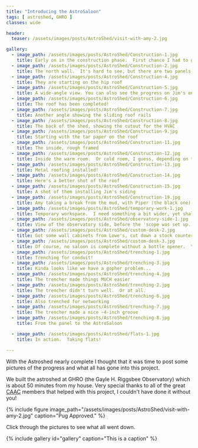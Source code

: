 ```yaml
---
title: "Introducing the AstroSaloon"
tags: [ astroshed, GHRO ]
classes: wide

header:
  teaser: /assets/images/posts/AstroShed/visit-with-amy-2.jpg

gallery:
  - image_path: /assets/images/posts/AstroShed/Construction-1.jpg
    title: Early on in the construction phase.  First chance I had to go out there when they were building and they made quite a bit of progress!  This one shows the door side, with a cutout for a window.
  - image_path: /assets/images/posts/AstroShed/Construction-2.jpg
    title: The north wall.  It's hard to see, but there are two panels that fold down into the room
  - image_path: /assets/images/posts/AstroShed/Construction-4.jpg
    title: They are starting on the hip roof
  - image_path: /assets/images/posts/AstroShed/Construction-5.jpg
    title: A wide-angle view. You can also see the progress on Jim's on the left
  - image_path: /assets/images/posts/AstroShed/Construction-6.jpg
    title: The roof has been completed!
  - image_path: /assets/images/posts/AstroShed/Construction-7.jpg
    title: Another angle showing the sliding roof rails
  - image_path: /assets/images/posts/AstroShed/Construction-8.jpg
    title: The back of the shed, showing the cutout for the HVAC
  - image_path: /assets/images/posts/AstroShed/Construction-9.jpg
    title: Starting with the tar paper on the roof
  - image_path: /assets/images/posts/AstroShed/Construction-11.jpg
    title: The inside, rough framed
  - image_path: /assets/images/posts/AstroShed/Construction-12.jpg
    title: Inside the warm room.  Or cold room, I guess, depending on the time of year.
  - image_path: /assets/images/posts/AstroShed/Construction-13.jpg
    title: Metal roofing installed!
  - image_path: /assets/images/posts/AstroShed/Construction-14.jpg
    title: Here's a better shot of the roof
  - image_path: /assets/images/posts/AstroShed/Construction-15.jpg
    title: A shot of them installing Jim's siding
  - image_path: /assets/images/posts/AstroShed/Construction-19.jpg
    title: Amy taking a break from the mud, with Piper (the black one) and Dublin (the fawn one)
  - image_path: /assets/images/posts/AstroShed/temporary-work-1.jpg
    title: Temporary workspace.  I need something a bit wider, yet shallower.
  - image_path: /assets/images/posts/AstroShed/observatory-side-1.jpg
    title: View of the observatory side, before the 'scope was set up.  I didn't have power wired up at this point, but they did leave it so I could just plug the whole building into an extension cord
  - image_path: /assets/images/posts/AstroShed/custom-desk-2.jpg
    title: Got some wall cabinets from Lowe's, cut down a stock counter to 18-inch deep and made a desk out of them. There was _just_ enough room above the window for a couple of wall cabinets
  - image_path: /assets/images/posts/AstroShed/custom-desk-3.jpg
    title: Of course, no saloon is complete without a bottle opener.  Yeah, I know, I still have to put on the side panel for the counter
  - image_path: /assets/images/posts/AstroShed/trenching-1.jpg
    title: Trenching for conduit!
  - image_path: /assets/images/posts/AstroShed/trenching-3.jpg
    title: Kinda looks like we have a gopher problem...
  - image_path: /assets/images/posts/AstroShed/trenching-4.jpg
    title: The trencher made things MUCH easier
  - image_path: /assets/images/posts/AstroShed/trenching-2.jpg
    title: The trencher didn't turn well.  Or at all.
  - image_path: /assets/images/posts/AstroShed/trenching-6.jpg
    title: Also trenched for networking
  - image_path: /assets/images/posts/AstroShed/trenching-7.jpg
    title: The trencher made a nice ~4-inch groove
  - image_path: /assets/images/posts/AstroShed/trenching-8.jpg
    title: From the panel to the AstroSaloon

  - image_path: /assets/images/posts/AstroShed/flats-1.jpg
    title: In action.  Taking flats!

---
```


With the Astroshed nearly complete I thought that it was time to post some pictures of the progress and what all has gone into this project.

<!--more-->
We built the astroshed at GHRO (the Gayle H. Riggsbee Observatory) which is about 50 minutes from my house.  Very special thanks to all of the great [CAAC](http://www.charlotteastronomers.org) members that helped with this project, I couldn't have done it without you!

{%
  include figure image_path="/assets/images/posts/AstroShed/visit-with-amy-2.jpg"
  caption="Pug Approved."
%}


Click through the pictures to see what all went down.

{% include gallery id="gallery" caption="This is a caption" %}
